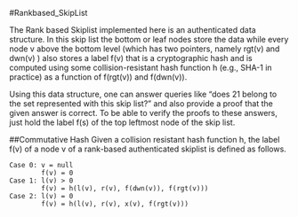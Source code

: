 #Rankbased_SkipList

The Rank based Skiplist implemented here is an authenticated data structure. In this skip list the bottom or leaf nodes store the data while every node v above the bottom level (which has two pointers, namely rgt(v) and dwn(v) ) also stores a label f(v) that is a cryptographic hash and is computed using some collision-resistant hash function h (e.g., SHA-1 in practice) as a function of f(rgt(v)) and f(dwn(v)). 

Using this data structure, one can answer queries like “does 21 belong to the set represented with this skip list?” and also provide a proof that the given answer is correct. To be able to verify the proofs to these answers, just hold the label f(s) of the top leftmost node of the skip list.


##Commutative Hash
Given a collision resistant hash function h, the label f(v) of a node v of a rank-based authenticated skiplist is defined as follows. 

```
Case 0: v = null
        f(v) = 0 
Case 1: l(v) > 0
        f(v) = h(l(v), r(v), f(dwn(v)), f(rgt(v))) 
Case 2: l(v) = 0
        f(v) = h(l(v), r(v), x(v), f(rgt(v))) 

```

	
